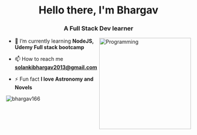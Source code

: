 <h1 align="center">Hello there, I'm Bhargav</h1>
<h3 align="center">A Full Stack Dev learner</h3>
<img align="right" alt="Programming" width="250" src="https://media.tenor.com/lNtmoshuUI8AAAAi/bahroo-hacker.gif">

- 🌱 I’m currently learning **NodeJS, Udemy Full stack bootcamp**

- 📫 How to reach me **solankibhargav2013@gmail.com**

- ⚡ Fun fact **I love Astronomy and Novels**

<p><img align="center" src="https://github-readme-streak-stats.herokuapp.com/?user=bhargav166&" alt="bhargav166" /></p>

